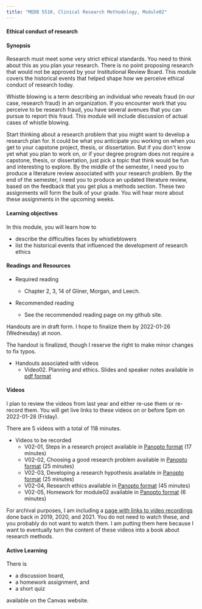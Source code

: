 ```yaml
---
title: "MEDB 5510, Clinical Research Methodology, Module02"
---
```


#### Ethical conduct of research

#### Synopsis

Research must meet some very strict ethical standards. You need to think about this as you plan your research. There is no point proposing research that would not be approved by your Institutional Review Board. This module covers the historical events that helped shape how we perceive ethical conduct of research today.

Whistle blowing is a term describing an individual who reveals fraud (in our case, research fraud) in an organization. If you encounter work that you perceive to be research fraud, you have several avenues that you can pursue to report this fraud. This module will include discussion of actual cases of whistle blowing.

Start thinking about a research problem that you might want to develop a research plan for.  It could be what you anticipate you working on when you get to your capstone project, thesis, or dissertation. But if you don't know yet what you plan to work on, or if your degree program does not require a capstone, thesis, or dissertation, just pick a topic that think would be fun and interesting to explore. By the middle of the semester, I need you to produce a literature review associated with your research problem. By the end of the semester, I need you to produce an updated literature review, based on the feedback that you get plus a methods section. These two assignments will form the bulk of your grade. You will hear more about these assignments in the upcoming weeks.

#### Learning objectives

In this module, you will learn how to

+ describe the difficulties faces by whistleblowers
+ list the historical events that influenced the development of research ethics

#### Readings and Resources

+ Required reading
  + Chapter 2, 3, 14 of Gliner, Morgan, and Leech.

+ Recommended reading
  + See the recommended reading page on my github site.

Handouts are in draft form. I hope to finalize them by 2022-01-26 (Wednesday) at noon.

The handout is finalized, though I reserve the right to make minor changes to fix typos.

+ Handouts associated with videos
  + Video02. Planning and ethics. Slides and speaker notes available in [pdf format][git1]

#### Videos

I plan to review the videos from last year and either re-use them or re-record them. You will get live links to these videos on or before 5pm on 2022-01-28 (Friday).

There are 5 videos with a total of 118 minutes.

+ Videos to be recorded
  + V02-01, Steps in a research project available in [Panopto format][v0201] (17 minutes)
  + V02-02, Choosing a good research problem available in [Panopto format][v0202] (25 minutes)
  + V02-03, Developing a research hypothesis available in [Panopto format][v0203] (25 minutes)
  + V02-04, Research ethics available in [Panopto format][v0204] (45 minutes)
  + V02-05, Homework for module02 available in [Panopto format][v0205] (6 minutes)

For archival purposes, I am including a [page with links to video recordings][git0] done back in 2019, 2020, and 2021. You do not need to watch these, and you probably do not want to watch them. I am putting them here because I want to eventually turn the content of these videos into a book about research methods.

#### Active Learning

There is

+ a discussion board,
+ a homework assignment, and
+ a short quiz

available on the Canvas website.

[git0]: https://github.com/pmean/classes/blob/master/clinical-research-methodology/modules/5510-99-videos.md
[git1]: https://github.com/pmean/classes/blob/master/clinical-research-methodology/results/video02-slides-and-speaker-notes.pdf

[v0201]: https://umsystem.hosted.panopto.com/Panopto/Pages/Viewer.aspx?id=efecf85c-1627-40e4-8225-ae2a01157c5f
[v0202]: https://umsystem.hosted.panopto.com/Panopto/Pages/Viewer.aspx?id=d5a1575b-9eaa-4b78-8d6b-ae2a011c802b
[v0203]: https://umsystem.hosted.panopto.com/Panopto/Pages/Viewer.aspx?id=6e3382ee-14bc-4570-8faa-ae2a0127d544
[v0204]: https://umsystem.hosted.panopto.com/Panopto/Pages/Viewer.aspx?id=1511982b-f4c8-4030-bbbd-ae2b01717f22
[v0205]: https://umsystem.hosted.panopto.com/Panopto/Pages/Viewer.aspx?id=7b3752c7-db5d-4c9e-8319-ae2b017e6ade
